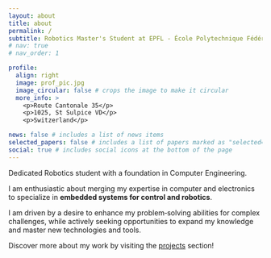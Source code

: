 ```yaml
---
layout: about
title: about
permalink: /
subtitle: Robotics Master's Student at EPFL - École Polytechnique Fédérale de Lausanne
# nav: true
# nav_order: 1

profile:
  align: right
  image: prof_pic.jpg
  image_circular: false # crops the image to make it circular
  more_info: >
    <p>Route Cantonale 35</p>
    <p>1025, St Sulpice VD</p>
    <p>Switzerland</p>

news: false # includes a list of news items
selected_papers: false # includes a list of papers marked as "selected={true}"
social: true # includes social icons at the bottom of the page
---
```

<!-- <h1>⚠️  Site under construction!</h1> -->
Dedicated Robotics student with a foundation in Computer Engineering. 

I am enthusiastic about merging my expertise in computer and electronics to specialize in **embedded systems for control and robotics**.

I am driven by a desire to enhance my problem‑solving abilities for complex challenges, while actively seeking opportunities to expand my knowledge and master new technologies and tools.

Discover more about my work by visiting the [projects](/projects/) section!